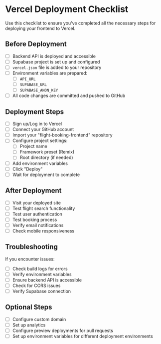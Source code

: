 # Vercel Deployment Checklist

Use this checklist to ensure you've completed all the necessary steps for deploying your frontend to Vercel.

## Before Deployment

- [ ] Backend API is deployed and accessible
- [ ] Supabase project is set up and configured
- [ ] `vercel.json` file is added to your repository
- [ ] Environment variables are prepared:
  - [ ] `API_URL`
  - [ ] `SUPABASE_URL`
  - [ ] `SUPABASE_ANON_KEY`
- [ ] All code changes are committed and pushed to GitHub

## Deployment Steps

- [ ] Sign up/Log in to Vercel
- [ ] Connect your GitHub account
- [ ] Import your "flight-booking-frontend" repository
- [ ] Configure project settings:
  - [ ] Project name
  - [ ] Framework preset (Remix)
  - [ ] Root directory (if needed)
- [ ] Add environment variables
- [ ] Click "Deploy"
- [ ] Wait for deployment to complete

## After Deployment

- [ ] Visit your deployed site
- [ ] Test flight search functionality
- [ ] Test user authentication
- [ ] Test booking process
- [ ] Verify email notifications
- [ ] Check mobile responsiveness

## Troubleshooting

If you encounter issues:

- [ ] Check build logs for errors
- [ ] Verify environment variables
- [ ] Ensure backend API is accessible
- [ ] Check for CORS issues
- [ ] Verify Supabase connection

## Optional Steps

- [ ] Configure custom domain
- [ ] Set up analytics
- [ ] Configure preview deployments for pull requests
- [ ] Set up environment variables for different deployment environments
